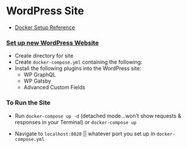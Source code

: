 # WordPress Site

- [Docker Setup Reference](https://github.com/imranhsayed/nextjs-headless-wordpress/tree/feature/youtube-tutorial)

### [Set up new WordPress Website](https://docs.docker.com/compose/wordpress/)

- Create directory for site
- Create `docker-compose.yml` containing the following:
- Install the following plugins into the WordPress site:
  - WP GraphQL
  - WP Gatsby
  - Advanced Custom Fields

### To Run the Site

- Run `docker-compose up -d` (detached mode...won't show requests & responses in your Terminal) or `docker-compose up`

- Navigate to `localhost:8020` || whatever port you set up in `docker-compose.yml`
